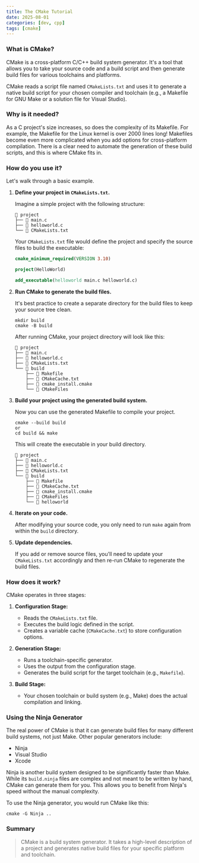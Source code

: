 ```yaml
---
title: The CMake Tutorial
date: 2025-08-01
categories: [dev, cpp]
tags: [cmake]
---
```


### What is CMake?

CMake is a cross-platform C/C++ build system generator. It's a tool that allows you
to take your source code and a build script and then generate build files for various toolchains and platforms.

CMake reads a script file named `CMakeLists.txt` and uses it to generate a native build script for your chosen compiler and toolchain (e.g., a Makefile for GNU Make or a solution file for Visual Studio).

### Why is it needed?

As a C project's size increases, so does the complexity of its Makefile.
For example, the Makefile for the Linux kernel is over 2000 lines long!
Makefiles become even more complicated when you add options for cross-platform compilation.
There is a clear need to automate the generation of these build scripts, and this is where CMake fits in.

### How do you use it?

Let's walk through a basic example.

1.  **Define your project in `CMakeLists.txt`.**

    Imagine a simple project with the following structure:
    ```
     project
    ├──  main.c
    ├──  helloworld.c
    └──  CMakeLists.txt
    ```
    Your `CMakeLists.txt` file would define the project and specify the source files to build the executable:
    ```cmake
    cmake_minimum_required(VERSION 3.10)

    project(HelloWorld)

    add_executable(helloworld main.c helloworld.c)
    ```

2.  **Run CMake to generate the build files.**

    It's best practice to create a separate directory for the build files to keep your source tree clean.
    ```shell
    mkdir build
    cmake -B build
    ```
    After running CMake, your project directory will look like this:
    ```
     project
    ├──  main.c
    ├──  helloworld.c
    ├──  CMakeLists.txt
    └── 󱧼 build
        ├──  Makefile
        ├──  CMakeCache.txt
        ├──  cmake_install.cmake
        └── 󱧼 CMakeFiles
    ```

3.  **Build your project using the generated build system.**

    Now you can use the generated Makefile to compile your project.
    ```shell
    cmake --build build
    or
    cd build && make
    ```
    This will create the executable in your build directory.
    ```
     project
    ├──  main.c
    ├──  helloworld.c
    ├──  CMakeLists.txt
    └── 󱧼 build
        ├──  Makefile
        ├──  CMakeCache.txt
        ├──  cmake_install.cmake
        ├── 󱧼 CMakeFiles
        └──  helloworld
    ```

4.  **Iterate on your code.**

    After modifying your source code, you only need to run `make` again from within the `build` directory.

5.  **Update dependencies.**

    If you add or remove source files, you'll need to update your `CMakeLists.txt` accordingly and then re-run CMake to regenerate the build files.

### How does it work?

CMake operates in three stages:

1.  **Configuration Stage:**
    - Reads the `CMakeLists.txt` file.
    - Executes the build logic defined in the script.
    - Creates a variable cache (`CMakeCache.txt`) to store configuration options.

2.  **Generation Stage:**
    - Runs a toolchain-specific generator.
    - Uses the output from the configuration stage.
    - Generates the build script for the target toolchain (e.g., `Makefile`).

3.  **Build Stage:**
    - Your chosen toolchain or build system (e.g., Make) does the actual compilation and linking.

### Using the Ninja Generator

The real power of CMake is that it can generate build files for many different build systems, not just Make. Other popular generators include:
- Ninja
- Visual Studio
- Xcode

Ninja is another build system designed to be significantly faster than Make. While its `build.ninja` files are complex and not meant to be written by hand, CMake can generate them for you. This allows you to benefit from Ninja's speed without the manual complexity.

To use the Ninja generator, you would run CMake like this:
```shell
cmake -G Ninja ..
```

### Summary

> CMake is a build system generator. It takes a high-level description of a project and generates native build files for your specific platform and toolchain.
